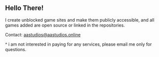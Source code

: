 ## Hello There!
I create unblocked game sites and make them publicly accessible, and all games added are open source or linked in the repositories.

Contact: aastudios@aastudios.online

^ i am not interested in paying for any services, please email me only for questions.
